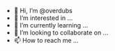 - 👋 Hi, I’m @overdubs
- 👀 I’m interested in ...
- 🌱 I’m currently learning ...
- 💞️ I’m looking to collaborate on ...
- 📫 How to reach me ...

<!---
overdubs/overdubs is a ✨ special ✨ repository because its `README.md` (this file) appears on your GitHub profile.
You can click the Preview link to take a look at your changes.
--->
